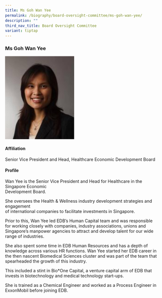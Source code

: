 ```yaml
---
title: Ms Goh Wan Yee
permalink: /biography/board-oversight-committee/ms-goh-wan-yee/
description: ""
third_nav_title: Board Oversight Committee
variant: tiptap
---
```

<h3>Ms Goh Wan Yee</h3><div class="isomer-image-wrapper"><img style="width: 45%;" height="auto" width="100%" alt="" src="/images/Biography/Board Oversight Committee/ms goh wan yee.jpg"></div><h4>Affiliation</h4><p>Senior Vice President and Head, Healthcare Economic Development Board</p><h4>Profile</h4><p>Wan Yee is the Senior Vice President and Head for Healthcare in the Singapore Economic<br>Development Board.</p><p>She oversees the Health &amp; Wellness industry development strategies and engagement<br>of international companies to facilitate investments in Singapore.</p><p>Prior to this, Wan Yee led EDB’s Human Capital team and was responsible for working closely with companies, industry associations, unions and Singapore’s manpower agencies to attract and develop talent for our wide range of industries.</p><p>She also spent some time in EDB Human Resources and has a depth of knowledge across various HR functions. Wan Yee started her EDB career in the then nascent Biomedical Sciences cluster and was part of the team that spearheaded the growth of this industry.</p><p>This included a stint in Bio*One Capital, a venture capital arm of EDB that invests in biotechnology and medical technology start-ups.</p><p>She is trained as a Chemical Engineer and worked as a Process Engineer in ExxonMobil before joining EDB.</p>